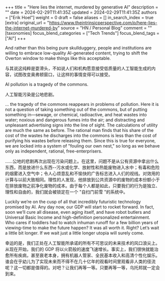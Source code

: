 +++
title = "Here lies the internet, murdered by generative AI"
description = ""
date = 2024-02-29T11:41:35Z
updated = 2024-02-29T11:41:35Z
authors = ["Erik Hoel"]
weight = 0
draft = false
aliases = []
in_search_index = true
[extra]
original_url = "https://www.theintrinsicperspective.com/p/here-lies-the-internet-murdered-by"
source = "HN / Personal Blog"
comment = ""
[taxonomies]
focus_blend_categories = ["Tech Trends"]
focus_blend_tags = ["AI"]
+++

And rather than this being pure skullduggery, people and institutions are willing to embrace low-quality AI-generated content, trying to shift the Overton window to make things like this acceptable.

与其说这纯粹是耍滑头，不如说人们和机构愿意接受低质量的人工智能生成的内容，试图改变奥弗顿窗口，让这样的事情变得可以接受。

AI pollution is a tragedy of the commons.

人工智能污染是公地悲剧。

… the tragedy of the commons reappears in problems of pollution. Here it is not a question of taking something out of the commons, but of putting something in—sewage, or chemical, radioactive, and heat wastes into water; noxious and dangerous fumes into the air; and distracting and unpleasant advertising signs into the line of sight. The calculations of utility are much the same as before. The rational man finds that his share of the cost of the wastes he discharges into the commons is less than the cost of purifying his wastes before releasing them. Since this is true for everyone, we are locked into a system of "fouling our own nest," so long as we behave only as independent, rational, free-enterprisers.

......公地的悲剧再次出现在污染问题上。在这里，问题不是从公有资源中拿出什么东西，而是放进什么东西--污水或化学、放射性和热能废物进入水中；有毒和危险的烟雾进入空气中；令人心烦意乱和不愉快的广告标志进入人们的视线。对效用的计算与以前大致相同。理性的人发现，他排放到公共资源中的废物的成本份额小于在排放废物之前净化废物的成本。由于每个人都是如此，只要我们的行为是独立、理性和自由的，我们就会被锁定在一个 "自扫门前雪 "的系统中。

Luckily we’re on the cusp of all that incredibly futuristic technology promised by AI. Any day now, our GDP will start to rocket forward. In fact, soon we’ll cure all disease, even aging itself, and have robot butlers and Universal Basic Income and high-definition personalized entertainment. Who cares if toddlers had to watch inhuman runoff for a few billion years of viewing-time to make the future happen? It was all worth it. Right? Let’s wait a little bit longer. If we wait just a little longer utopia will surely come.

幸运的是，我们正处在人工智能所承诺的所有不可思议的未来技术的风口浪尖上。从现在开始，我们的 GDP 将以火箭般的速度飞速增长。事实上，我们很快就能治愈所有疾病，甚至衰老本身，拥有机器人管家、全民基本收入和高清个性化娱乐。谁会在乎幼儿为了实现未来而不得不在几十亿年的观看时间里观看非人类的径流呢？这一切都是值得的。对吧？让我们再等一等。只要再等一等，乌托邦就一定会到来。
